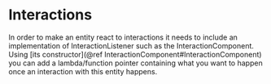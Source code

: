 # Interactions

In order to make an entity react to interactions it needs to include an implementation of InteractionListener such as the InteractionComponent. Using [its constructor](@ref InteractionComponent#InteractionComponent) you can add a lambda/function pointer containing what you want to happen once an interaction with this entity happens.

